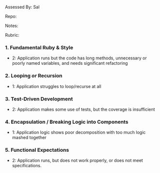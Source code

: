 Assessed By: Sal

Repo:

Notes:

Rubric:

### 1. Fundamental Ruby & Style

* 2:  Application runs but the code has long methods, unnecessary or poorly named variables, and needs significant refactoring

### 2. Looping *or* Recursion

* 1: Application struggles to loop/recurse at all

### 3. Test-Driven Development

* 2: Application makes some use of tests, but the coverage is insufficient

### 4. Encapsulation / Breaking Logic into Components

* 1: Application logic shows poor decomposition with too much logic mashed together

### 5. Functional Expectations

* 2: Application runs, but does not work properly, or does not meet specifications.
